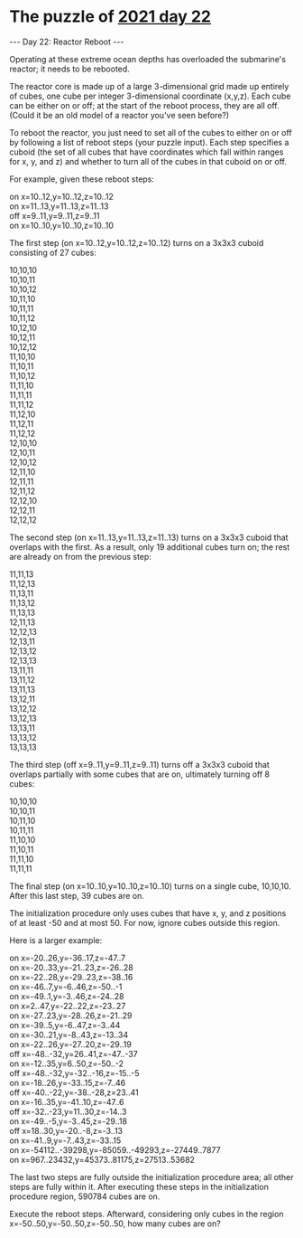 # The puzzle of [2021 day 22](https://adventofcode.com/2021/day/22)

--- Day 22: Reactor Reboot ---

Operating at these extreme ocean depths has overloaded the submarine's reactor; it needs to be rebooted.

The reactor core is made up of a large 3-dimensional grid made up entirely of cubes, one cube per integer 3-dimensional coordinate (x,y,z). Each cube can be either on or off; at the start of the reboot process, they are all off. (Could it be an old model of a reactor you've seen before?)

To reboot the reactor, you just need to set all of the cubes to either on or off by following a list of reboot steps (your puzzle input). Each step specifies a cuboid (the set of all cubes that have coordinates which fall within ranges for x, y, and z) and whether to turn all of the cubes in that cuboid on or off.

For example, given these reboot steps:

on x=10..12,y=10..12,z=10..12\
on x=11..13,y=11..13,z=11..13\
off x=9..11,y=9..11,z=9..11\
on x=10..10,y=10..10,z=10..10

The first step (on x=10..12,y=10..12,z=10..12) turns on a 3x3x3 cuboid consisting of 27 cubes:

10,10,10\
10,10,11\
10,10,12\
10,11,10\
10,11,11\
10,11,12\
10,12,10\
10,12,11\
10,12,12\
11,10,10\
11,10,11\
11,10,12\
11,11,10\
11,11,11\
11,11,12\
11,12,10\
11,12,11\
11,12,12\
12,10,10\
12,10,11\
12,10,12\
12,11,10\
12,11,11\
12,11,12\
12,12,10\
12,12,11\
12,12,12

The second step (on x=11..13,y=11..13,z=11..13) turns on a 3x3x3 cuboid that overlaps with the first. As a result, only 19 additional cubes turn on; the rest are already on from the previous step:

11,11,13\
11,12,13\
11,13,11\
11,13,12\
11,13,13\
12,11,13\
12,12,13\
12,13,11\
12,13,12\
12,13,13\
13,11,11\
13,11,12\
13,11,13\
13,12,11\
13,12,12\
13,12,13\
13,13,11\
13,13,12\
13,13,13

The third step (off x=9..11,y=9..11,z=9..11) turns off a 3x3x3 cuboid that overlaps partially with some cubes that are on, ultimately turning off 8 cubes:

10,10,10\
10,10,11\
10,11,10\
10,11,11\
11,10,10\
11,10,11\
11,11,10\
11,11,11

The final step (on x=10..10,y=10..10,z=10..10) turns on a single cube, 10,10,10. After this last step, 39 cubes are on.

The initialization procedure only uses cubes that have x, y, and z positions of at least -50 and at most 50. For now, ignore cubes outside this region.

Here is a larger example:

on x=-20..26,y=-36..17,z=-47..7\
on x=-20..33,y=-21..23,z=-26..28\
on x=-22..28,y=-29..23,z=-38..16\
on x=-46..7,y=-6..46,z=-50..-1\
on x=-49..1,y=-3..46,z=-24..28\
on x=2..47,y=-22..22,z=-23..27\
on x=-27..23,y=-28..26,z=-21..29\
on x=-39..5,y=-6..47,z=-3..44\
on x=-30..21,y=-8..43,z=-13..34\
on x=-22..26,y=-27..20,z=-29..19\
off x=-48..-32,y=26..41,z=-47..-37\
on x=-12..35,y=6..50,z=-50..-2\
off x=-48..-32,y=-32..-16,z=-15..-5\
on x=-18..26,y=-33..15,z=-7..46\
off x=-40..-22,y=-38..-28,z=23..41\
on x=-16..35,y=-41..10,z=-47..6\
off x=-32..-23,y=11..30,z=-14..3\
on x=-49..-5,y=-3..45,z=-29..18\
off x=18..30,y=-20..-8,z=-3..13\
on x=-41..9,y=-7..43,z=-33..15\
on x=-54112..-39298,y=-85059..-49293,z=-27449..7877\
on x=967..23432,y=45373..81175,z=27513..53682

The last two steps are fully outside the initialization procedure area; all other steps are fully within it. After executing these steps in the initialization procedure region, 590784 cubes are on.

Execute the reboot steps. Afterward, considering only cubes in the region x=-50..50,y=-50..50,z=-50..50, how many cubes are on?